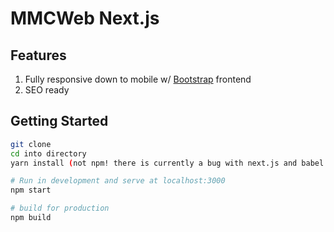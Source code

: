 # MMCWeb Next.js

## Features

1. Fully responsive down to mobile w/ [Bootstrap](http://getbootstrap.com) frontend
2. SEO ready

## Getting Started

```bash
git clone
cd into directory
yarn install (not npm! there is currently a bug with next.js and babel dependencies)

# Run in development and serve at localhost:3000
npm start

# build for production
npm build
```
